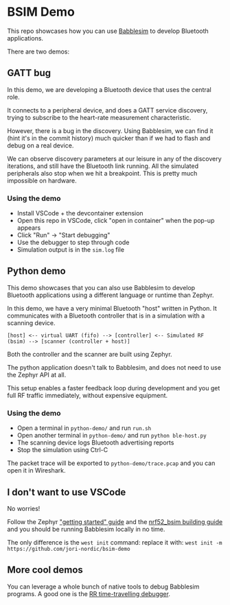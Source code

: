 # BSIM Demo

This repo showcases how you can use [Babblesim](https://babblesim.github.io/) to
develop Bluetooth applications.

There are two demos:

## GATT bug

In this demo, we are developing a Bluetooth device that uses the central role.

It connects to a peripheral device, and does a GATT service discovery, trying to
subscribe to the heart-rate measurement characteristic.

However, there is a bug in the discovery. Using Babblesim, we can find it (hint
it's in the commit history) much quicker than if we had to flash and debug on a
real device.

We can observe discovery parameters at our leisure in any of the discovery
iterations, and still have the Bluetooth link running. All the simulated
peripherals also stop when we hit a breakpoint. This is pretty much impossible
on hardware.

### Using the demo

- Install VSCode + the devcontainer extension
- Open this repo in VSCode, click "open in container" when the pop-up appears
- Click "Run" -> "Start debugging"
- Use the debugger to step through code
- Simulation output is in the `sim.log` file

## Python demo

This demo showcases that you can also use Babblesim to develop Bluetooth
applications using a different language or runtime than Zephyr.

In this demo, we have a very minimal Bluetooth "host" written in Python. It
communicates with a Bluetooth controller that is in a simulation with a scanning
device.

```
[host] <-- virtual UART (fifo) --> [controller] <-- Simulated RF (bsim) --> [scanner (controller + host)]
```

Both the controller and the scanner are built using Zephyr.

The python application doesn't talk to Babblesim, and does not need to use the
Zephyr API at all.

This setup enables a faster feedback loop during development and you get full RF
traffic immediately, without expensive equipment.

### Using the demo

- Open a terminal in `python-demo/` and run `run.sh`
- Open another terminal in `python-demo/` and run `python ble-host.py`
- The scanning device logs Bluetooth advertising reports
- Stop the simulation using Ctrl-C

The packet trace will be exported to `python-demo/trace.pcap` and you can open
it in Wireshark.

## I don't want to use VSCode

No worries!

Follow the Zephyr ["getting started" guide](https://docs.zephyrproject.org/latest/develop/getting_started/index.html) and the [nrf52_bsim building guide](https://docs.zephyrproject.org/latest/boards/native/nrf_bsim/doc/nrf52_bsim.html#building-and-running) and you should be running Babblesim locally in no time.

The only difference is the `west init` command: replace it with:
`west init -m https://github.com/jori-nordic/bsim-demo`

## More cool demos

You can leverage a whole bunch of native tools to debug Babblesim programs.
A good one is the [RR time-travelling debugger](https://jonathan.rico.live/blog/2024-04-24/).

